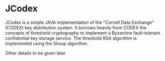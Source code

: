 JCodex
======

JCodex is a simple JAVA implementation of the "Cornell Data Exchange" (CODEX) key distribution system. It borrows heavily from CODEX the concepts of threshold cryptography to implement a Byzantine fault-tolerant confidential key storage service. The threshold RSA algorithm is implemented using the Shoup algorithm. 

Other details to be given later


